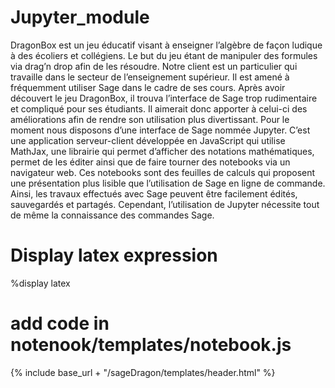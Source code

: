 # Jupyter_module
DragonBox est un jeu éducatif visant à enseigner l’algèbre de façon ludique à des écoliers et collégiens. Le but du jeu étant de manipuler des formules via drag’n drop afin de les résoudre. Notre client est un particulier qui travaille dans le secteur de l’enseignement supérieur. Il est amené à fréquemment utiliser Sage dans le cadre de ses cours. Après avoir découvert le jeu DragonBox, il trouva l’interface de Sage trop rudimentaire et compliqué pour ses étudiants. Il aimerait donc apporter à celui-ci des améliorations afin de rendre son utilisation plus divertissant. Pour le moment nous disposons d’une interface de Sage nommée Jupyter. C’est une application serveur-client développée en JavaScript qui utilise MathJax, une librairie qui permet d’afficher des notations mathématiques, permet de les éditer ainsi que de faire tourner des notebooks via un navigateur web. Ces notebooks sont des feuilles de calculs qui proposent une présentation plus lisible que l’utilisation de Sage en ligne de commande. Ainsi, les travaux effectués avec Sage peuvent être facilement édités, sauvegardés et partagés. Cependant, l’utilisation de Jupyter nécessite tout de même la connaissance des commandes Sage.

# Display latex expression
%display latex

# add code in notenook/templates/notebook.js

<!-- Include header sageDragon ---------------------------->
{% include base_url + "/sageDragon/templates/header.html" %}
<!--------------------------------------------------------->
